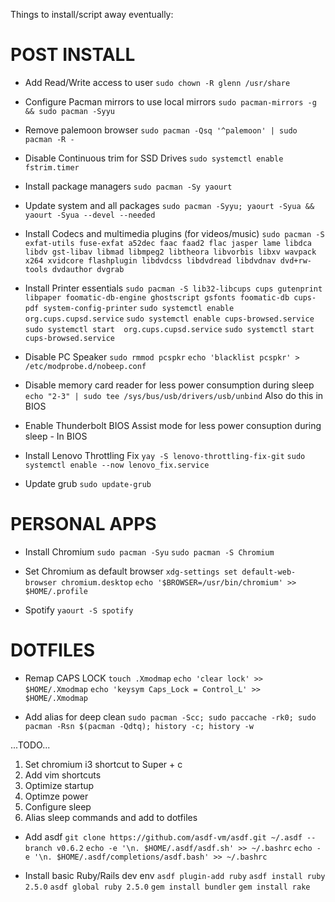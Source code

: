 Things to install/script away eventually:

# POST INSTALL

- Add Read/Write access to user
`sudo chown -R glenn /usr/share`

- Configure Pacman mirrors to use local mirrors
`sudo pacman-mirrors -g && sudo pacman -Syyu`

- Remove palemoon browser
`sudo pacman -Qsq '^palemoon' | sudo pacman -R -`

- Disable Continuous trim for SSD Drives
`sudo systemctl enable fstrim.timer`

- Install package managers
`sudo pacman -Sy yaourt`

- Update system and all packages
`sudo pacman -Syyu; yaourt -Syua && yaourt -Syua --devel --needed`

- Install Codecs and multimedia plugins (for videos/music)
`sudo pacman -S exfat-utils fuse-exfat a52dec faac faad2 flac jasper lame libdca libdv gst-libav libmad libmpeg2 libtheora libvorbis libxv wavpack x264 xvidcore flashplugin libdvdcss libdvdread libdvdnav dvd+rw-tools dvdauthor dvgrab`

- Install Printer essentials
`sudo pacman -S lib32-libcups cups gutenprint libpaper foomatic-db-engine ghostscript gsfonts foomatic-db cups-pdf system-config-printer`
`sudo systemctl enable org.cups.cupsd.service`
`sudo systemctl enable cups-browsed.service`
`sudo systemctl start  org.cups.cupsd.service`
`sudo systemctl start  cups-browsed.service`

- Disable PC Speaker
`sudo rmmod pcspkr`
`echo 'blacklist pcspkr' > /etc/modprobe.d/nobeep.conf`

- Disable memory card reader for less power consumption during sleep
`echo "2-3" | sudo tee /sys/bus/usb/drivers/usb/unbind`
 Also do this in BIOS

- Enable Thunderbolt BIOS Assist mode for less power consuption during sleep - In BIOS

- Install Lenovo Throttling Fix
`yay -S lenovo-throttling-fix-git`
`sudo systemctl enable --now lenovo_fix.service`

- Update grub
`sudo update-grub`

# PERSONAL APPS

- Install Chromium
`sudo pacman -Syu`
`sudo pacman -S Chromium`

- Set Chromium as default browser
`xdg-settings set default-web-browser chromium.desktop`
`echo '$BROWSER=/usr/bin/chromium' >> $HOME/.profile`

- Spotify
`yaourt -S spotify`

# DOTFILES

- Remap CAPS LOCK
`touch .Xmodmap`
`echo 'clear lock' >> $HOME/.Xmodmap`
`echo 'keysym Caps_Lock = Control_L' >> $HOME/.Xmodmap`

- Add alias for deep clean
`sudo pacman -Scc; sudo paccache -rk0; sudo pacman -Rsn $(pacman -Qdtq); history -c; history -w`

...TODO...
1. Set chromium i3 shortcut to Super + c
2. Add vim shortcuts
3. Optimize startup
4. Optimze power
5. Configure sleep
6. Alias sleep commands and add to dotfiles

- Add asdf
`git clone https://github.com/asdf-vm/asdf.git ~/.asdf --branch v0.6.2`
`echo -e '\n. $HOME/.asdf/asdf.sh' >> ~/.bashrc`
`echo -e '\n. $HOME/.asdf/completions/asdf.bash' >> ~/.bashrc`

- Install basic Ruby/Rails dev env
`asdf plugin-add ruby`
`asdf install ruby 2.5.0`
`asdf global ruby 2.5.0`
`gem install bundler`
`gem install rake`
